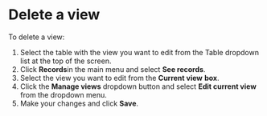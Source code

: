 # Delete a view

To delete a view:

1. Select the table with the view you want to edit from the Table dropdown list at the top of the screen.
2. Click **Records**in the main menu and select **See records**.
3. Select the view you want to edit from the&nbsp;**Current view** **box**.
4. Click the **Manage views** dropdown button and select **Edit current view** from the dropdown menu.
5. Make your changes and click **Save**.